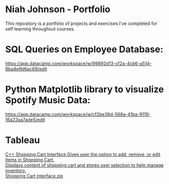 # Niah Johnson - Portfolio
This repository is a portfolio of projects and exercises I've completed for self learning throughout courses. 

# SQL Queries on Employee Database: 
https://app.datacamp.com/workspace/w/99892d13-cf2a-4cb6-a514-8ba4e9d6ac69/edit

# Python Matplotlib library to visualize Spotify Music Data:
https://app.datacamp.com/workspace/w/cf2be36d-568a-41ba-9119-16a22aa7ade5/edit

# Tableau

<ins> C++ Shopping Cart Interface
Gives user the option to add, remove, or edit items in Shopping Cart. <br />
Displays content of shopping cart and stores user selection to help manage inventory. <br />
[Shopping Cart Interface.zip](https://github.com/niahj/Niah-Johnson---Data-Analyst-Portfolio-/files/9610644/Shopping.Cart.Interface.zip)
